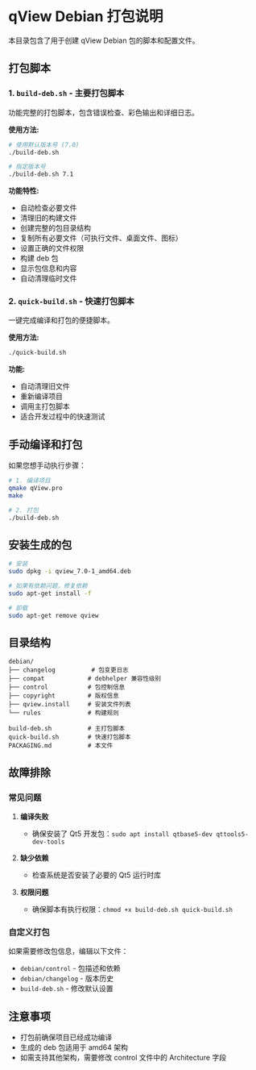 # qView Debian 打包说明

本目录包含了用于创建 qView Debian 包的脚本和配置文件。

## 打包脚本

### 1. `build-deb.sh` - 主要打包脚本

功能完整的打包脚本，包含错误检查、彩色输出和详细日志。

**使用方法:**
```bash
# 使用默认版本号 (7.0)
./build-deb.sh

# 指定版本号
./build-deb.sh 7.1
```

**功能特性:**
- 自动检查必要文件
- 清理旧的构建文件
- 创建完整的包目录结构
- 复制所有必要文件（可执行文件、桌面文件、图标）
- 设置正确的文件权限
- 构建 deb 包
- 显示包信息和内容
- 自动清理临时文件

### 2. `quick-build.sh` - 快速打包脚本

一键完成编译和打包的便捷脚本。

**使用方法:**
```bash
./quick-build.sh
```

**功能:**
- 自动清理旧文件
- 重新编译项目
- 调用主打包脚本
- 适合开发过程中的快速测试

## 手动编译和打包

如果您想手动执行步骤：

```bash
# 1. 编译项目
qmake qView.pro
make

# 2. 打包
./build-deb.sh
```

## 安装生成的包

```bash
# 安装
sudo dpkg -i qview_7.0-1_amd64.deb

# 如果有依赖问题，修复依赖
sudo apt-get install -f

# 卸载
sudo apt-get remove qview
```

## 目录结构

```
debian/
├── changelog          # 包变更日志
├── compat            # debhelper 兼容性级别
├── control           # 包控制信息
├── copyright         # 版权信息
├── qview.install     # 安装文件列表
└── rules             # 构建规则

build-deb.sh          # 主打包脚本
quick-build.sh        # 快速打包脚本
PACKAGING.md          # 本文件
```

## 故障排除

### 常见问题

1. **编译失败**
   - 确保安装了 Qt5 开发包：`sudo apt install qtbase5-dev qttools5-dev-tools`

2. **缺少依赖**
   - 检查系统是否安装了必要的 Qt5 运行时库

3. **权限问题**
   - 确保脚本有执行权限：`chmod +x build-deb.sh quick-build.sh`

### 自定义打包

如果需要修改包信息，编辑以下文件：
- `debian/control` - 包描述和依赖
- `debian/changelog` - 版本历史
- `build-deb.sh` - 修改默认设置

## 注意事项

- 打包前确保项目已经成功编译
- 生成的 deb 包适用于 amd64 架构
- 如需支持其他架构，需要修改 control 文件中的 Architecture 字段
